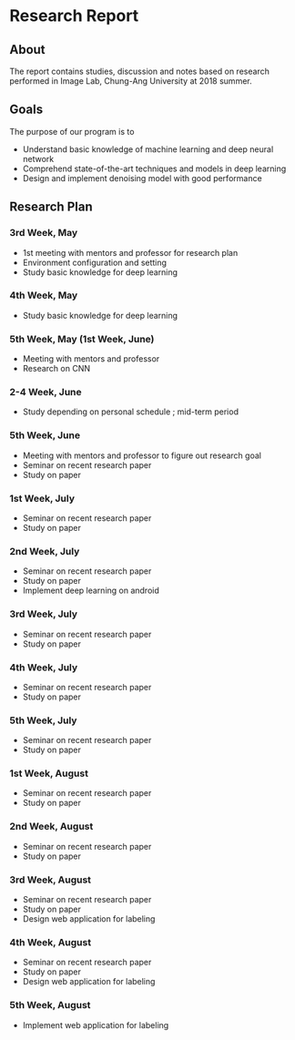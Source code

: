 # Research Report 
    
## About

The report contains studies, discussion and notes based on research performed in Image Lab, Chung-Ang University at 2018 summer.

## Goals

The purpose of our program is to
* Understand basic knowledge of machine learning and deep neural network 
* Comprehend state-of-the-art techniques and models in deep learning
* Design and implement denoising model with good performance 

## Research Plan

### 3rd Week, May
* 1st meeting with mentors and professor for research plan
* Environment configuration and setting
* Study basic knowledge for deep learning

### 4th Week, May
* Study basic knowledge for deep learning

### 5th Week, May (1st Week, June)
* Meeting with mentors and professor
* Research on CNN
     
### 2-4 Week, June
* Study depending on personal schedule ; mid-term period 

### 5th Week, June
* Meeting with mentors and professor to figure out research goal 
* Seminar on recent research paper 
* Study on paper

### 1st Week, July
* Seminar on recent research paper 
* Study on paper

### 2nd Week, July
* Seminar on recent research paper 
* Study on paper
* Implement deep learning on android

### 3rd Week, July
* Seminar on recent research paper 
* Study on paper

### 4th Week, July
* Seminar on recent research paper 
* Study on paper

### 5th Week, July
* Seminar on recent research paper 
* Study on paper

### 1st Week, August
* Seminar on recent research paper 
* Study on paper

### 2nd Week, August
* Seminar on recent research paper 
* Study on paper

### 3rd Week, August
* Seminar on recent research paper 
* Study on paper
* Design web application for labeling

### 4th Week, August
* Seminar on recent research paper 
* Study on paper
* Design web application for labeling

### 5th Week, August
* Implement web application for labeling

